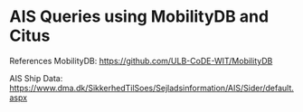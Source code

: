 # AIS Queries using MobilityDB and Citus
References
  MobilityDB: https://github.com/ULB-CoDE-WIT/MobilityDB
  
  AIS Ship Data: https://www.dma.dk/SikkerhedTilSoes/Sejladsinformation/AIS/Sider/default.aspx
